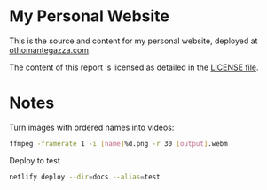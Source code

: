 # My Personal Website

This is the source and content for my personal website, deployed at [othomantegazza.com](othomantegazza.com).

The content of this report is licensed as detailed in the [LICENSE file](LICENSE).


# Notes

Turn images with ordered names into videos:

```sh
ffmpeg -framerate 1 -i [name]%d.png -r 30 [output].webm
```

Deploy to test

```sh
netlify deploy --dir=docs --alias=test
```

